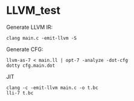 # LLVM_test

Generate LLVM IR:

`clang main.c -emit-llvm -S`

Generate CFG:
```
llvm-as-7 < main.ll | opt-7 -analyze -dot-cfg
dotty cfg.main.dot
```

JIT
```
clang -c -emit-llvm main.c -o t.bc
lli-7 t.bc
```
